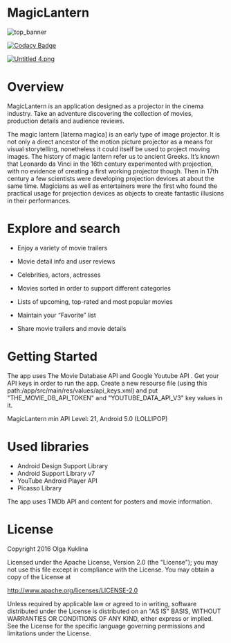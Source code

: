 MagicLantern 
======

![top_banner](https://s25.postimg.org/ab9en0we7/Font_Awesome_f13d_0_128.png) 

[![Codacy Badge](https://api.codacy.com/project/badge/Grade/fba7ecbe8c824a0b8f6479248d3499fa)](https://www.codacy.com/app/OlgaKuklina/MagicLantern?utm_source=github.com&amp;utm_medium=referral&amp;utm_content=OlgaKuklina/MagicLantern&amp;utm_campaign=Badge_Grade)



[![Untitled 4.png](https://s15.postimg.org/qv0uoj58r/Untitled_4.png)](https://postimg.org/image/46bnoynuv/)


Overview
======
MagicLantern is an application designed as a projector in the cinema industry. Take an adventure discovering the collection of movies, production details and audience reviews.


The magic lantern [laterna magica] is an early type of image projector. It is not only a direct ancestor of the motion picture projector as a means for visual storytelling, nonetheless it could itself be used to project moving images. The history of magic lantern refer us to ancient Greeks. It’s known that Leonardo da Vinci in the 16th century experimented with projection, with no evidence of creating a first working projector though. Then in 17th century a few scientists were developing projection devices at about the same time. Magicians as well as entertainers were the first who found the practical usage for projection devices as objects to create fantastic illusions in their performances.

Explore and search
======
* Enjoy a variety of movie trailers 

* Movie detail info and user reviews 

* Celebrities, actors, actresses

* Movies sorted in order to support different categories

* Lists of upcoming, top-rated and most popular movies

* Maintain your “Favorite” list

* Share movie trailers and movie details

Getting Started
======
The app uses The Movie Database API and Google Youtube API . Get your API keys in order to run the app. Create a new resourse file (using this path:/app/src/main/res/values/api_keys.xml) and put "THE_MOVIE_DB_API_TOKEN" and "YOUTUBE_DATA_API_V3" key values in it.

MagicLantern min API Level: 21, Android 5.0 (LOLLIPOP)

Used libraries
======
* Android Design Support Library
* Android Support Library v7
* YouTube Android Player API
* Picasso Library

The app uses TMDb API and content for posters and movie information.

License
======
Copyright 2016 Olga Kuklina

Licensed under the Apache License, Version 2.0 (the "License"); you may not use this file except in compliance with the License. You may obtain a copy of the License at

http://www.apache.org/licenses/LICENSE-2.0

Unless required by applicable law or agreed to in writing, software distributed under the License is distributed on an "AS IS" BASIS, WITHOUT WARRANTIES OR CONDITIONS OF ANY KIND, either express or implied. See the License for the specific language governing permissions and limitations under the License.



